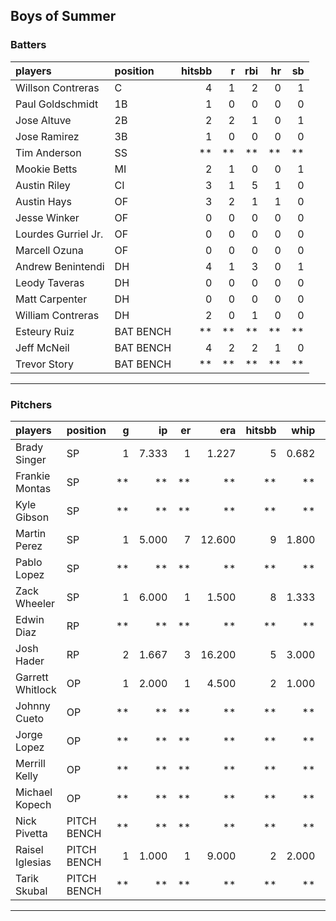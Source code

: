 ## Boys of Summer

### Batters

 
|players             |position  | hitsbb|  r| rbi| hr| sb| 
|:-------------------|:---------|------:|--:|---:|--:|--:| 
|Willson Contreras   |C         |      4|  1|   2|  0|  1| 
|Paul Goldschmidt    |1B        |      1|  0|   0|  0|  0| 
|Jose Altuve         |2B        |      2|  2|   1|  0|  1| 
|Jose Ramirez        |3B        |      1|  0|   0|  0|  0| 
|Tim Anderson        |SS        |     **| **|  **| **| **| 
|Mookie Betts        |MI        |      2|  1|   0|  0|  1| 
|Austin Riley        |CI        |      3|  1|   5|  1|  0| 
|Austin Hays         |OF        |      3|  2|   1|  1|  0| 
|Jesse Winker        |OF        |      0|  0|   0|  0|  0| 
|Lourdes Gurriel Jr. |OF        |      0|  0|   0|  0|  0| 
|Marcell Ozuna       |OF        |      0|  0|   0|  0|  0| 
|Andrew Benintendi   |DH        |      4|  1|   3|  0|  1| 
|Leody Taveras       |DH        |      0|  0|   0|  0|  0| 
|Matt Carpenter      |DH        |      0|  0|   0|  0|  0| 
|William Contreras   |DH        |      2|  0|   1|  0|  0| 
|Esteury Ruiz        |BAT BENCH |     **| **|  **| **| **| 
|Jeff McNeil         |BAT BENCH |      4|  2|   2|  1|  0| 
|Trevor Story        |BAT BENCH |     **| **|  **| **| **| 


* * *

### Pitchers

 
|players          |position    |  g|    ip| er|    era| hitsbb|  whip| so|  w| sv| 
|:----------------|:-----------|--:|-----:|--:|------:|------:|-----:|--:|--:|--:| 
|Brady Singer     |SP          |  1| 7.333|  1|  1.227|      5| 0.682|  6|  1|  0| 
|Frankie Montas   |SP          | **|    **| **|     **|     **|    **| **| **| **| 
|Kyle Gibson      |SP          | **|    **| **|     **|     **|    **| **| **| **| 
|Martin Perez     |SP          |  1| 5.000|  7| 12.600|      9| 1.800|  2|  0|  0| 
|Pablo Lopez      |SP          | **|    **| **|     **|     **|    **| **| **| **| 
|Zack Wheeler     |SP          |  1| 6.000|  1|  1.500|      8| 1.333|  8|  1|  0| 
|Edwin Diaz       |RP          | **|    **| **|     **|     **|    **| **| **| **| 
|Josh Hader       |RP          |  2| 1.667|  3| 16.200|      5| 3.000|  3|  0|  0| 
|Garrett Whitlock |OP          |  1| 2.000|  1|  4.500|      2| 1.000|  1|  0|  0| 
|Johnny Cueto     |OP          | **|    **| **|     **|     **|    **| **| **| **| 
|Jorge Lopez      |OP          | **|    **| **|     **|     **|    **| **| **| **| 
|Merrill Kelly    |OP          | **|    **| **|     **|     **|    **| **| **| **| 
|Michael Kopech   |OP          | **|    **| **|     **|     **|    **| **| **| **| 
|Nick Pivetta     |PITCH BENCH | **|    **| **|     **|     **|    **| **| **| **| 
|Raisel Iglesias  |PITCH BENCH |  1| 1.000|  1|  9.000|      2| 2.000|  3|  0|  0| 
|Tarik Skubal     |PITCH BENCH | **|    **| **|     **|     **|    **| **| **| **| 


* * *


